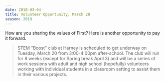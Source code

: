 ```yaml
---
date: 2018-03-04
title: Volunteer Opportunity, March 20
season: 2018
---
```

How are you sharing the values of First?  Here is another opportunity to pay it forward.

>STEM "Boost" club at Harney is scheduled to get underway on Tuesday, March 20 from 3:00-4:00pm after-school.  The club will run for 8 weeks (except for Spring break April 3) and will be a series of work sessions with adult and high school (hopefully) volunteers working with individual students in a classroom setting to assist them in their various projects.
